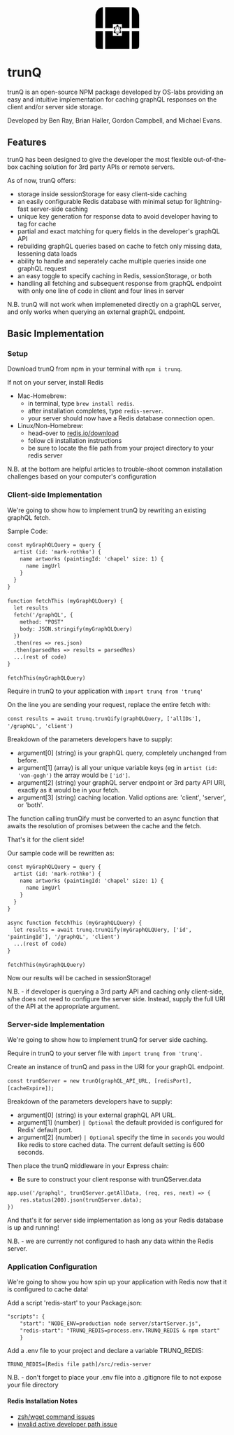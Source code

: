 <p align="center"><img src="./assets/trunQiconblack.png" style="margin-top: 10px; margin-bottom: -10px; height: 100px; width: 100px"></p>

# trunQ
trunQ is an open-source NPM package developed by OS-labs providing an easy and intuitive implementation for caching graphQL responses on the client and/or server side storage.

Developed by Ben Ray, Brian Haller, Gordon Campbell, and Michael Evans.

## Features

trunQ has been designed to give the developer the most flexible out-of-the-box caching solution for 3rd party APIs or remote servers.

As of now, trunQ offers:
- storage inside sessionStorage for easy client-side caching
- an easily configurable Redis database with minimal setup for lightning-fast server-side caching
- unique key generation for response data to avoid developer having to tag for cache
- partial and exact matching for query fields in the developer's graphQL API
- rebuilding graphQL queries based on cache to fetch only missing data, lessening data loads
- ability to handle and seperately cache multiple queries inside one graphQL request
- an easy toggle to specify caching in Redis, sessionStorage, or both 
- handling all fetching and subsequent response from graphQL endpoint with only one line of code in client
  and four lines in server

N.B. trunQ will not work when implemeneted directly on a graphQL server, and only works when querying an external graphQL endpoint.

## Basic Implementation

### Setup

Download trunQ from npm in your terminal with `npm i trunq`.

If not on your server, install Redis
- Mac-Homebrew: 
  - in terminal, type `brew install redis`.
  - after installation completes, type `redis-server`. 
  - your server should now have a Redis database connection open.
- Linux/Non-Homebrew:
  - head-over to [redis.io/download](https://redis.io/download)
  - follow cli installation instructions
  - be sure to locate the file path from your project directory to your redis server

N.B. at the bottom are helpful articles to trouble-shoot common installation challenges based on your computer's configuration

### Client-side Implementation

We're going to show how to implement trunQ by rewriting an existing graphQL fetch.

Sample Code: 

``` 
const myGraphQLQuery = query { 
  artist (id: 'mark-rothko') { 
    name artworks (paintingId: 'chapel' size: 1) {    
      name imgUrl  
    } 
  }
} 

function fetchThis (myGraphQLQuery) {
  let results
  fetch('/graphQL', {
    method: "POST"
    body: JSON.stringify(myGraphQLQuery)
  })
  .then(res => res.json)
  .then(parsedRes => results = parsedRes)
  ...(rest of code)
}

fetchThis(myGraphQLQuery)
```

Require in trunQ to your application with `import trunq from 'trunq'`

On the line you are sending your request, replace the entire fetch with:

`const results = await trunq.trunQify(graphQLQuery, ['allIDs'], '/graphQL', 'client')`

Breakdown of the parameters developers have to supply:
- argument[0] (string) is your graphQL query, completely unchanged from before.
- argument[1] (array) is all your unique variable keys (eg in `artist (id: 'van-gogh')` the array would be `['id']`.
- argument[2] (string) your graphQL server endpoint or 3rd party API URI, exactly as it would be in your fetch.
- argument[3] (string) caching location. Valid options are: 'client', 'server', or 'both'.

The function calling trunQify must be converted to an async function that awaits the resolution of promises between the cache and the fetch.

That's it for the client side! 

Our sample code will be rewritten as:

``` 
const myGraphQLQuery = query { 
  artist (id: 'mark-rothko') { 
    name artworks (paintingId: 'chapel' size: 1) {    
      name imgUrl  
    } 
  }
} 

async function fetchThis (myGraphQLQuery) {
  let results = await trunq.trunQify(myGraphQLQUery, ['id', 'paintingId'], '/graphQL', 'client')
  ...(rest of code)
}

fetchThis(myGraphQLQuery)
```
Now our results will be cached in sessionStorage!

N.B. - if developer is querying a 3rd party API and caching only client-side, s/he does not need to configure the server side. Instead, supply the full URI of the API at the appropriate argument.

### Server-side Implementation

We're going to show how to implement trunQ for server side caching. 

Require in trunQ to your server file with `import trunq from 'trunq'`.

Create an instance of trunQ and pass in the URI for your graphQL endpoint.

`const trunQServer = new trunQ(graphQL_API_URL, [redisPort], [cacheExpire]);`

Breakdown of the parameters developers have to supply:
- argument[0] (string) is your external graphQL API URL.
- argument[1] (number) `| Optional` the default provided is configured for Redis' default port.
- argument[2] (number) `| Optional` specify the time in `seconds` you would like redis to store cached data. The current default setting is 600 seconds.

Then place the trunQ middleware in your Express chain:
- Be sure to construct your client response with trunQServer.data

```
app.use('/graphql', trunQServer.getAllData, (req, res, next) => {
    res.status(200).json(trunQServer.data);
})
```

And that's it for server side implementation as long as your Redis database is up and running!

N.B. - we are currently not configured to hash any data within the Redis server.

### Application Configuration

We're going to show you how spin up your application with Redis now that it is configured to cache data!

Add a script 'redis-start' to your Package.json:
```
"scripts": {
    "start": "NODE_ENV=production node server/startServer.js",
    "redis-start": "TRUNQ_REDIS=process.env.TRUNQ_REDIS & npm start"
    }
```

Add a .env file to your project and declare a variable TRUNQ_REDIS:
```
TRUNQ_REDIS=[Redis file path]/src/redis-server
```

N.B. - don't forget to place your .env file into a .gitignore file to not expose your file directory

#### Redis Installation Notes
- [zsh/wget command issues](https://github.com/robbyrussell/oh-my-zsh/issues/7085)
- [invalid active developer path issue](https://apple.stackexchange.com/questions/254380/why-am-i-getting-an-invalid-active-developer-path-when-attempting-to-use-git-a)
